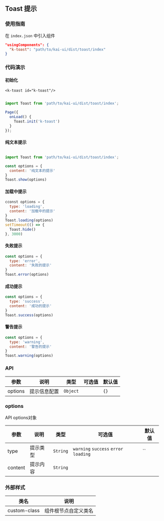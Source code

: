 ## Toast 提示

### 使用指南
在 `index.json` 中引入组件
```json
"usingComponents": {
  "k-toast": "path/to/kai-ui/dist/toast/index"
}
```

### 代码演示

#### 初始化

```wxml
<k-toast id="k-toast"/>
```

```javascript

import Toast from 'path/to/kai-ui/dist/toast/index';

Page({
  onLoad() {
    Toast.init('k-toast')
  }
});

```

#### 纯文本提示
```javascript

import Toast from 'path/to/kai-ui/dist/toast/index';

const options = {
  content: '纯文本的提示'
}
Toast.show(options)

```

#### 加载中提示
```javascript
cconst options = {
  type: 'loading',
  content: '加载中的提示'
}
Toast.loading(options)
setTimeout(() => {
  Toast.hide()
}, 3000)
```

#### 失败提示
```javascript
const options = {
  type: 'error',
  content: '失败的提示'
}
Toast.error(options)
```

#### 成功提示
```javascript
const options = {
  type: 'success',
  content: '成功的提示'
}
Toast.success(options)
```

#### 警告提示
```javascript
const options = {
  type: 'warning',
  content: '警告的提示'
}
Toast.warning(options)
```

### API

| 参数 | 说明 | 类型 | 可选值 | 默认值 |
|-----------|-----------|-----------|-----------|-------------|
| options | 提示信息配置 | `Object` | ` ` | `{}` |

### options
API options对象

| 参数 | 说明 | 类型 | 可选值 | 默认值 |
|-----------|-----------|-----------|-----------|-------------|
| type | 提示类型 | `String` | `warning` `success` `error` `loading` | `` |
| content | 提示内容 | `String` | ` ` | ` ` |


### 外部样式

| 类名 | 说明 |
|-----------|-----------|
| custom-class | 组件根节点自定义类名 |

